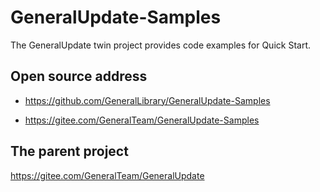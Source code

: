 # GeneralUpdate-Samples

The GeneralUpdate twin project provides code examples for Quick Start.



## Open source address

- https://github.com/GeneralLibrary/GeneralUpdate-Samples

- https://gitee.com/GeneralTeam/GeneralUpdate-Samples



## The parent project

https://gitee.com/GeneralTeam/GeneralUpdate
